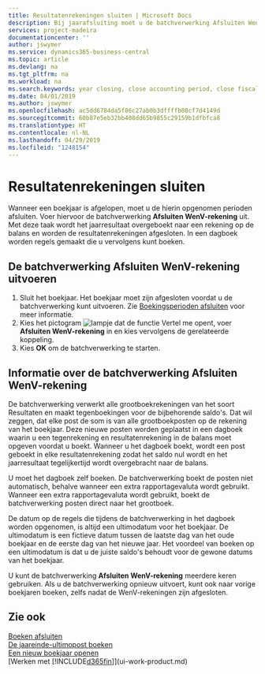 ```yaml
---
title: Resultatenrekeningen sluiten | Microsoft Docs
description: Bij jaarafsluiting moet u de batchverwerking Afsluiten WenV-rekening uitvoeren om de boekhoudperioden te sluiten die het boekjaar vormen.
services: project-madeira
documentationcenter: ''
author: jswymer
ms.service: dynamics365-business-central
ms.topic: article
ms.devlang: na
ms.tgt_pltfrm: na
ms.workload: na
ms.search.keywords: year closing, close accounting period, close fiscal year, bank account detailed trial balance
ms.date: 04/01/2019
ms.author: jswymer
ms.openlocfilehash: ac5dd6784da5f86c27ab0b3dffffb08cf7d4149d
ms.sourcegitcommit: 60b87e5eb32bb408dd65b9855c29159b1dfbfca8
ms.translationtype: HT
ms.contentlocale: nl-NL
ms.lasthandoff: 04/29/2019
ms.locfileid: "1248154"
---
```

# <a name="close-income-statement-accounts"></a>Resultatenrekeningen sluiten
Wanneer een boekjaar is afgelopen, moet u de hierin opgenomen perioden afsluiten. Voer hiervoor de batchverwerking **Afsluiten WenV-rekening** uit. Met deze taak wordt het jaarresultaat overgeboekt naar een rekening op de balans en worden de resultatenrekeningen afgesloten. In een dagboek worden regels gemaakt die u vervolgens kunt boeken.

## <a name="to-run-the-close-income-statement-batch-job"></a>De batchverwerking Afsluiten WenV-rekening uitvoeren
1. Sluit het boekjaar. Het boekjaar moet zijn afgesloten voordat u de batchverwerking kunt uitvoeren. Zie [Boekingsperioden afsluiten](year-close-account-periods.md) voor meer informatie.
2. Kies het pictogram ![lampje dat de functie Vertel me opent](media/ui-search/search_small.png "Vertel me wat u wilt doen"), voer **Afsluiten WenV-rekening** in en kies vervolgens de gerelateerde koppeling.
3. Kies **OK** om de batchverwerking te starten.

## <a name="about-the-close-income-statement-batch-job"></a>Informatie over de batchverwerking Afsluiten WenV-rekening
De batchverwerking verwerkt alle grootboekrekeningen van het soort Resultaten en maakt tegenboekingen voor de bijbehorende saldo's. Dat wil zeggen, dat elke post de som is van alle grootboekposten op de rekening van het boekjaar. Deze nieuwe posten worden geplaatst in een dagboek waarin u een tegenrekening en resultatenrekening in de balans moet opgeven voordat u boekt. Wanneer u het dagboek boekt, wordt een post geboekt in elke resultatenrekening zodat het saldo nul wordt en het jaarresultaat tegelijkertijd wordt overgebracht naar de balans.

U moet het dagboek zelf boeken. De batchverwerking boekt de posten niet automatisch, behalve wanneer een extra rapportagevaluta wordt gebruikt. Wanneer een extra rapportagevaluta wordt gebruikt, boekt de batchverwerking posten direct naar het grootboek.

De datum op de regels die tijdens de batchverwerking in het dagboek worden opgenomen, is altijd een ultimodatum voor het boekjaar. De ultimodatum is een fictieve datum tussen de laatste dag van het oude boekjaar en de eerste dag van het nieuwe jaar. Het voordeel van boeken op een ultimodatum is dat u de juiste saldo's behoudt voor de gewone datums van het boekjaar.

U kunt de batchverwerking **Afsluiten WenV-rekening** meerdere keren gebruiken. Als u de batchverwerking opnieuw uitvoert, kunt ook naar vorige boekjaren boeken, zelfs nadat de WenV-rekeningen zijn afgesloten.

## <a name="see-also"></a>Zie ook
[Boeken afsluiten](year-close-books.md)  
[De jaareinde-ultimopost boeken](year-how-post-year-end-close-entry.md)  
[Een nieuw boekjaar openen](finance-how-open-new-fiscal-year.md)  
[Werken met [!INCLUDE[d365fin](includes/d365fin_md.md)]](ui-work-product.md)
